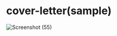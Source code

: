 # cover-letter(sample)
![Screenshot (55)](https://user-images.githubusercontent.com/68361190/140701887-0553c436-8aa7-4094-a0b2-25dd897694bf.png)
